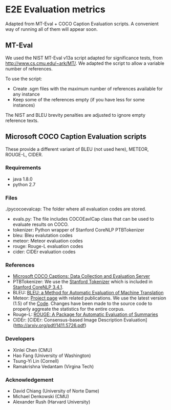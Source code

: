 E2E Evaluation metrics
======================

Adapted from MT-Eval + COCO Caption Evaluation scripts. A convenient way of running all of them 
will appear soon.

MT-Eval
-------

We used the NIST MT-Eval v13a script adapted for significance tests, from 
<http://www.cs.cmu.edu/~ark/MT/>.
We adapted the script to allow a variable number of references.

To use the script:
* Create .sgm files with the maximum number of references available for any instance
* Keep some of the references empty (if you have less for some instances)

The NIST and BLEU brevity penalties are adjusted to ignore empty reference texts.


Microsoft COCO Caption Evaluation scripts
-----------------------------------------

These provide a different variant of BLEU (not used here), METEOR, ROUGE-L, CIDER.

### Requirements ###
- java 1.8.0
- python 2.7

### Files ###

./pycocoevalcap: The folder where all evaluation codes are stored.
- evals.py: The file includes COCOEavlCap class that can be used to evaluate results on COCO.
- tokenizer: Python wrapper of Stanford CoreNLP PTBTokenizer
- bleu: Bleu evalutation codes
- meteor: Meteor evaluation codes
- rouge: Rouge-L evaluation codes
- cider: CIDEr evaluation codes

### References ###

- [Microsoft COCO Captions: Data Collection and Evaluation Server](http://arxiv.org/abs/1504.00325)
- PTBTokenizer: We use the [Stanford Tokenizer](http://nlp.stanford.edu/software/tokenizer.shtml) which is included in [Stanford CoreNLP 3.4.1](http://nlp.stanford.edu/software/corenlp.shtml).
- BLEU: [BLEU: a Method for Automatic Evaluation of Machine Translation](http://www.aclweb.org/anthology/P02-1040.pdf)
- Meteor: [Project page](http://www.cs.cmu.edu/~alavie/METEOR/) with related publications. We use the latest version (1.5) of the [Code](https://github.com/mjdenkowski/meteor). Changes have been made to the source code to properly aggreate the statistics for the entire corpus.
- Rouge-L: [ROUGE: A Package for Automatic Evaluation of Summaries](http://anthology.aclweb.org/W/W04/W04-1013.pdf)
- CIDEr: [CIDEr: Consensus-based Image Description Evaluation] (http://arxiv.org/pdf/1411.5726.pdf)

### Developers ###
- Xinlei Chen (CMU)
- Hao Fang (University of Washington)
- Tsung-Yi Lin (Cornell)
- Ramakrishna Vedantam (Virgina Tech)

### Acknowledgement ###
- David Chiang (University of Norte Dame)
- Michael Denkowski (CMU)
- Alexander Rush (Harvard University)
